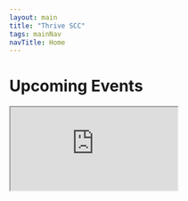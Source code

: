 ```yaml
---
layout: main
title: "Thrive SCC"
tags: mainNav
navTitle: Home
---
```

# Upcoming Events
<iframe class="calendar" src="https://calendar.google.com/calendar/embed?src=3eofl46cbf0gkv1qgcjbmne6d0%40group.calendar.google.com&ctz=America%2FChicago" scrolling="no"></iframe>